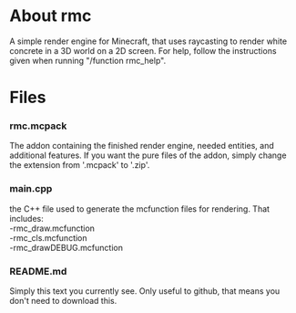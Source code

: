 # About rmc
A simple render engine for Minecraft, that uses raycasting to render white concrete in a 3D world on a 2D screen.
For help, follow the instructions given when running "/function rmc_help".

# Files
### rmc.mcpack
The addon containing the finished render engine, needed entities, and additional features.
If you want the pure files of the addon, simply change the extension from '.mcpack' to '.zip'.

### main.cpp
the C++ file used to generate the mcfunction files for rendering.
That includes: <br />
-rmc_draw.mcfunction <br />
-rmc_cls.mcfunction <br />
-rmc_drawDEBUG.mcfunction <br />

### README.md
Simply this text you currently see. Only useful to github, that means you don't need to download this.
